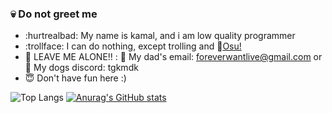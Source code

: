 ### :skull: Do not greet me 
* :hurtrealbad: My name is kamal, and i am low quality programmer
* :trollface: I can do nothing, except trolling and :ghost:[Osu!](https://github.com/ppy/osu)
* :hocho: LEAVE ME ALONE!! : :toilet: My dad's email: foreverwantlive@gmail.com or :hankey: My dogs discord: tgkmdk
* :innocent: Don't have fun here :)

![Top Langs](https://github-readme-stats.vercel.app/api/top-langs/?username=tgkzz&layout=compact)
[![Anurag's GitHub stats](https://github-readme-stats.vercel.app/api?username=tgkzz)](https://github.com/anuraghazra/github-readme-stats)

<!--**tgkzz/tgkzz** is a ✨ _special_ ✨ repository because its `README.md` (this file) appears on your GitHub profile.
